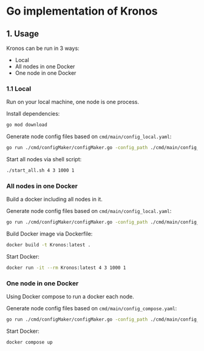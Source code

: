 # Go implementation of Kronos

## 1. Usage

Kronos can be run in 3 ways:
- Local
- All nodes in one Docker
- One node in one Docker

### 1.1 Local

Run on your local machine, one node is one process.

Install dependencies:
``` bash
go mod download
```

Generate node config files based on `cmd/main/config_local.yaml`:
``` bash
go run ./cmd/configMaker/configMaker.go -config_path ./cmd/main/config_local.yaml
```

Start all nodes via shell script:
``` bash
./start_all.sh 4 3 1000 1
```


### All nodes in one Docker

Build a docker including all nodes in it.

Generate node config files based on `cmd/main/config_local.yaml`:
``` bash
go run ./cmd/configMaker/configMaker.go -config_path ./cmd/main/config_local.yaml
```

Build Docker image via Dockerfile:
``` bash
docker build -t Kronos:latest .
```

Start Docker:
``` bash
docker run -it --rm Kronos:latest 4 3 1000 1
```

### One node in one Docker

Using Docker compose to run a docker each node.

Generate node config files based on `cmd/main/config_compose.yaml`:
``` bash
go run ./cmd/configMaker/configMaker.go -config_path ./cmd/main/config_compose.yaml
```

Start Docker:
``` bash
docker compose up
```

